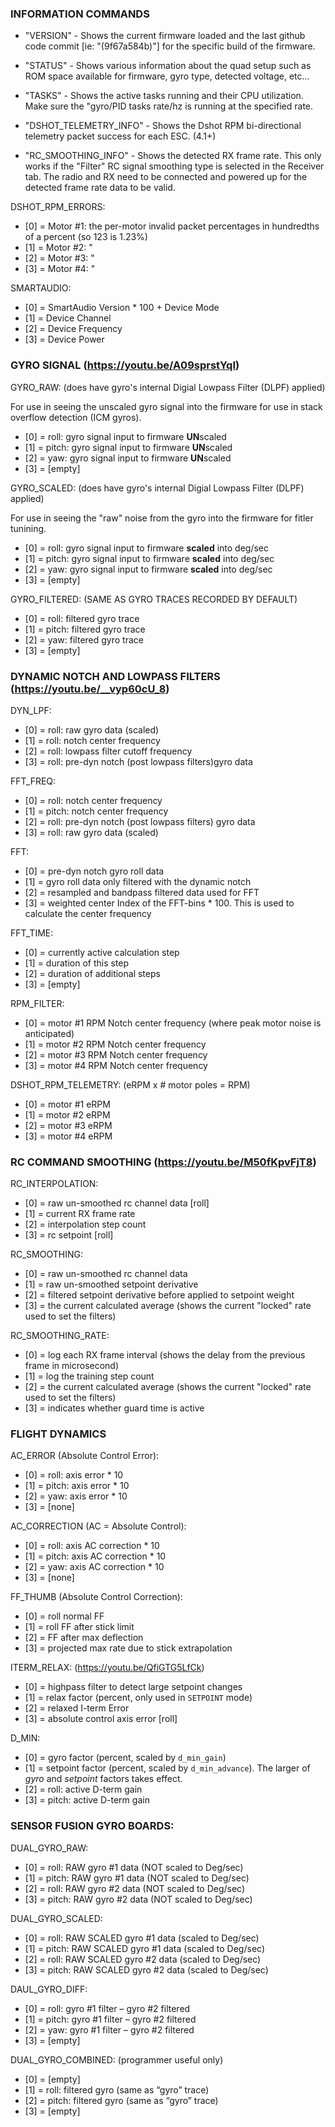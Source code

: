 ### INFORMATION COMMANDS
* "VERSION" - Shows the current firmware loaded and the last github code commit [ie: "(9f67a584b)"] for the specific build of the firmware.

* "STATUS" - Shows various information about the quad setup such as ROM space available for firmware, gyro type, detected voltage, etc...

* "TASKS" - Shows the active tasks running and their CPU utilization.  Make sure the "gyro/PID tasks rate/hz is running at the specified rate.

* "DSHOT_TELEMETRY_INFO" - Shows the Dshot RPM bi-directional telemetry packet success for each ESC. (4.1+)

* "RC_SMOOTHING_INFO" - Shows the detected RX frame rate.  This only works if the "Filter" RC signal smoothing type is selected in the Receiver tab.  The radio and RX need to be connected and powered up for the detected frame rate data to be valid.

DSHOT_RPM_ERRORS:
* [0] = Motor #1: the per-motor invalid packet percentages in hundredths of a percent (so 123 is 1.23%)
* [1] = Motor #2:   "
* [2] = Motor #3:   "
* [3] = Motor #4:   "

SMARTAUDIO:
* [0] = SmartAudio Version * 100 + Device Mode
* [1] = Device Channel
* [2] = Device Frequency
* [3] = Device Power

### GYRO SIGNAL (https://youtu.be/A09sprstYqI)
GYRO_RAW: (does have gyro's internal Digial Lowpass Filter (DLPF) applied)

For use in seeing the unscaled gyro signal into the firmware for use in stack overflow detection (ICM gyros).
* [0] = roll: gyro signal input to firmware **UN**scaled
* [1] = pitch: gyro signal input to firmware **UN**scaled
* [2] = yaw: gyro signal input to firmware **UN**scaled
* [3] = [empty]

GYRO_SCALED: (does have gyro's internal Digial Lowpass Filter (DLPF) applied)

For use in seeing the "raw" noise from the gyro into the firmware for fitler tunining.
* [0] = roll: gyro signal input to firmware **scaled** into deg/sec
* [1] = pitch: gyro signal input to firmware **scaled** into deg/sec
* [2] = yaw: gyro signal input to firmware **scaled** into deg/sec
* [3] = [empty]

GYRO_FILTERED: (SAME AS GYRO TRACES RECORDED BY DEFAULT)
* [0] = roll: filtered gyro trace
* [1] = pitch: filtered gyro trace
* [2] = yaw: filtered gyro trace
* [3] = [empty]


### DYNAMIC NOTCH AND LOWPASS FILTERS (https://youtu.be/__vyp60cU_8)
DYN_LPF:
* [0] = roll: raw gyro data (scaled)
* [1] = roll: notch center frequency
* [2] = roll: lowpass filter cutoff frequency
* [3] = roll: pre-dyn notch (post lowpass filters)gyro data

FFT_FREQ:
* [0] = roll: notch center frequency
* [1] = pitch: notch center frequency
* [2] = roll: pre-dyn notch (post lowpass filters) gyro data
* [3] = roll: raw gyro data (scaled)

FFT:
* [0] = pre-dyn notch gyro roll data
* [1] = gyro roll data only filtered with the dynamic notch
* [2] = resampled and bandpass filtered data used for FFT
* [3] = weighted center Index of the FFT-bins * 100. This is used to calculate the center frequency

FFT_TIME:
* [0] = currently active calculation step
* [1] = duration of this step
* [2] = duration of additional steps
* [3] = [empty]

RPM_FILTER:
* [0] = motor #1 RPM Notch center frequency (where peak motor noise is anticipated)
* [1] = motor #2 RPM Notch center frequency
* [2] = motor #3 RPM Notch center frequency
* [3] = motor #4 RPM Notch center frequency

DSHOT_RPM_TELEMETRY: (eRPM x # motor poles = RPM)
* [0] = motor #1 eRPM
* [1] = motor #2 eRPM
* [2] = motor #3 eRPM
* [3] = motor #4 eRPM

### RC COMMAND SMOOTHING (https://youtu.be/M50fKpvFjT8)

RC_INTERPOLATION:
* [0] = raw un-smoothed rc channel data [roll]
* [1] = current RX frame rate
* [2] = interpolation step count
* [3] = rc setpoint [roll]

RC_SMOOTHING:
* [0] = raw un-smoothed rc channel data
* [1] = raw un-smoothed setpoint derivative
* [2] = filtered setpoint derivative before applied to setpoint weight
* [3] = the current calculated average (shows the current "locked" rate used to set the filters)

RC_SMOOTHING_RATE:
* [0] = log each RX frame interval (shows the delay from the previous frame in microsecond)
* [1] = log the training step count
* [2] = the current calculated average (shows the current "locked" rate used to set the filters)
* [3] = indicates whether guard time is active

### FLIGHT DYNAMICS
AC_ERROR (Absolute Control Error):
* [0] = roll: axis error * 10
* [1] = pitch: axis error * 10
* [2] = yaw: axis error * 10
* [3] = [none]

AC_CORRECTION (AC = Absolute Control):
* [0] = roll: axis AC correction * 10
* [1] = pitch: axis AC correction * 10
* [2] = yaw: axis AC correction * 10
* [3] = [none]

FF_THUMB (Absolute Control Correction):
* [0] = roll normal FF
* [1] = roll FF after stick limit
* [2] = FF after max deflection
* [3] = projected max rate due to stick extrapolation

ITERM_RELAX: (https://youtu.be/QfiGTG5LfCk)
* [0] = highpass filter to detect large setpoint changes
* [1] = relax factor (percent, only used in `SETPOINT` mode)
* [2] = relaxed I-term Error
* [3] = absolute control axis error [roll]

D_MIN:
* [0] = gyro factor (percent, scaled by `d_min_gain`)
* [1] = setpoint factor (percent, scaled by `d_min_advance`). The larger of _gyro_ and _setpoint_ factors takes effect.
* [2] = roll: active D-term gain
* [3] = pitch: active D-term gain

### SENSOR FUSION GYRO BOARDS:
DUAL_GYRO_RAW:
* [0] = roll: RAW gyro #1 data (NOT scaled to Deg/sec)
* [1] = pitch: RAW gyro #1 data (NOT scaled to Deg/sec)
* [2] = roll: RAW gyro #2 data (NOT scaled to Deg/sec)
* [3] = pitch: RAW gyro #2 data (NOT scaled to Deg/sec)

DUAL_GYRO_SCALED:
* [0] = roll: RAW SCALED gyro #1 data (scaled to Deg/sec)
* [1] = pitch: RAW SCALED gyro #1 data (scaled to Deg/sec)
* [2] = roll: RAW SCALED gyro #2 data (scaled to Deg/sec)
* [3] = pitch: RAW SCALED gyro #2 data (scaled to Deg/sec)

DAUL_GYRO_DIFF:
* [0] = roll: gyro #1 filter – gyro #2 filtered
* [1] = pitch: gyro #1 filter – gyro #2 filtered
* [2] = yaw: gyro #1 filter – gyro #2 filtered
* [3] = [empty]

DUAL_GYRO_COMBINED:  (programmer useful only)
* [0] = [empty]
* [1] = roll: filtered gyro (same as “gyro” trace)
* [2] = pitch: filtered gyro (same as “gyro” trace)
* [3] = [empty]


